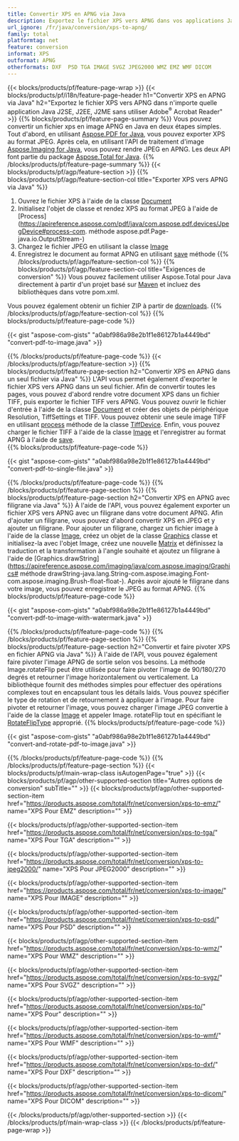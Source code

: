 ```yaml
---
title: Convertir XPS en APNG via Java
description: Exportez le fichier XPS vers APNG dans vos applications Java sans utiliser d'application tierce
url_ignore: /fr/java/conversion/xps-to-apng/
family: total
platformtag: net
feature: conversion
informat: XPS
outformat: APNG
otherformats: DXF  PSD TGA IMAGE SVGZ JPEG2000 WMZ EMZ WMF DICOM
---
```

{{< blocks/products/pf/feature-page-wrap >}}
{{< blocks/products/pf/i18n/feature-page-header h1="Convertir XPS en APNG via Java" h2="Exportez le fichier XPS vers APNG dans n'importe quelle application Java J2SE, J2EE, J2ME sans utiliser Adobe<sup>&reg;</sup> Acrobat Reader" >}}
{{% blocks/products/pf/feature-page-summary %}}
Vous pouvez convertir un fichier xps en image APNG en Java en deux étapes simples. Tout d'abord, en utilisant [Aspose.PDF for Java](https://products.aspose.com/pdf/java/), vous pouvez exporter XPS au format JPEG. Après cela, en utilisant l'API de traitement d'image [Aspose.Imaging for Java](https://products.aspose.com/imaging/java/), vous pouvez rendre JPEG en APNG. Les deux API font partie du package [Aspose.Total for Java](https://products.aspose.com/total/java/).
{{% /blocks/products/pf/feature-page-summary  %}}
{{< blocks/products/pf/agp/feature-section >}}
{{% blocks/products/pf/agp/feature-section-col title="Exporter XPS vers APNG via Java" %}}
1. Ouvrez le fichier XPS à l'aide de la classe [Document](https://apireference.aspose.com/pdf/java/com.aspose.pdf/Document)
2. Initialisez l'objet de classe et rendez XPS au format JPEG à l'aide de [Process](https://apireference.aspose.com/pdf/java/com.aspose.pdf.devices/JpegDevice#process-com. méthode aspose.pdf.Page-java.io.OutputStream-)
3. Chargez le fichier JPEG en utilisant la classe [Image](https://apireference.aspose.com/imaging/java/com.aspose.imaging/Image)
4. Enregistrez le document au format APNG en utilisant [save](https://apireference.aspose.com/imaging/java/com.aspose.imaging/Image#save-java.lang.String-com.aspose.imaging.ImageOptionsBase-) méthode
{{% /blocks/products/pf/agp/feature-section-col %}}
{{% blocks/products/pf/agp/feature-section-col title="Exigences de conversion" %}}
Vous pouvez facilement utiliser Aspose.Total pour Java directement à partir d'un projet basé sur [Maven](https://repository.aspose.com/webapp/#/artifacts/browse/tree/General/repo/com/aspose/aspose-total) et incluez des bibliothèques dans votre pom.xml.

Vous pouvez également obtenir un fichier ZIP à partir de [downloads](https://downloads.aspose.com/total/java).
{{% /blocks/products/pf/agp/feature-section-col %}}
{{% blocks/products/pf/feature-page-code %}}

{{< gist "aspose-com-gists" "a0abf986a98e2b1f1e86127b1a4449bd" "convert-pdf-to-image.java" >}}


{{% /blocks/products/pf/feature-page-code %}}
{{< /blocks/products/pf/agp/feature-section >}}
{{% blocks/products/pf/feature-page-section  h2="Convertir XPS en APNG dans un seul fichier via Java" %}}
L'API vous permet également d'exporter le fichier XPS vers APNG dans un seul fichier. Afin de convertir toutes les pages, vous pouvez d'abord rendre votre document XPS dans un fichier TIFF, puis exporter le fichier TIFF vers APNG. Vous pouvez ouvrir le fichier d'entrée à l'aide de la classe [Document](https://apireference.aspose.com/pdf/java/com.aspose.pdf/Document) et créer des objets de périphérique Resolution, TiffSettings et TIFF. Vous pouvez obtenir une seule image TIFF en utilisant [process](https://apireference.aspose.com/pdf/java/com.aspose.pdf.devices/TiffDevice#process-com.aspose.pdf.IDocument-int-int-java.io.OutputStream-) méthode de la classe [TiffDevice](https://apireference.aspose.com/pdf/java/com.aspose.pdf.devices/TiffDevice). Enfin, vous pouvez charger le fichier TIFF à l'aide de la classe [Image](https://apireference.aspose.com/imaging/java/com.aspose.imaging/Image) et l'enregistrer au format APNG à l'aide de [save](https://apireference.aspose.com/imaging/java/com.aspose.imaging/Image#save-java.lang.String-com.aspose.imaging.ImageOptionsBase-).  
{{% blocks/products/pf/feature-page-code %}}

{{< gist "aspose-com-gists" "a0abf986a98e2b1f1e86127b1a4449bd" "convert-pdf-to-single-file.java" >}}

{{% /blocks/products/pf/feature-page-code  %}}
{{% /blocks/products/pf/feature-page-section %}}
{{% blocks/products/pf/feature-page-section  h2="Convertir XPS en APNG avec filigrane via Java" %}}
À l'aide de l'API, vous pouvez également exporter un fichier XPS vers APNG avec un filigrane dans votre document APNG. Afin d'ajouter un filigrane, vous pouvez d'abord convertir XPS en JPEG et y ajouter un filigrane. Pour ajouter un filigrane, chargez un fichier image à l'aide de la classe [Image](https://apireference.aspose.com/imaging/java/com.aspose.imaging/Image), créez un objet de la classe [Graphics](https://apireference.aspose.com/imaging/java/com.aspose.imaging/Graphics) classe et initialisez-la avec l'objet Image, créez une nouvelle [Matrix](https://apireference.aspose.com/imaging/java/com.aspose.imaging/Matrix) et définissez la traduction et la transformation à l'angle souhaité et ajoutez un filigrane à l'aide de [Graphics.drawString](https://apireference.aspose.com/imaging/java/com.aspose.imaging/Graphics# méthode drawString-java.lang.String-com.aspose.imaging.Font-com.aspose.imaging.Brush-float-float-). Après avoir ajouté le filigrane dans votre image, vous pouvez enregistrer le JPEG au format APNG. 
{{% blocks/products/pf/feature-page-code %}}

{{< gist "aspose-com-gists" "a0abf986a98e2b1f1e86127b1a4449bd" "convert-pdf-to-image-with-watermark.java" >}}

{{% /blocks/products/pf/feature-page-code  %}}
{{% /blocks/products/pf/feature-page-section %}}
{{% blocks/products/pf/feature-page-section  h2="Convertir et faire pivoter XPS en fichier APNG via Java" %}}
À l'aide de l'API, vous pouvez également faire pivoter l'image APNG de sortie selon vos besoins. La méthode Image.rotateFlip peut être utilisée pour faire pivoter l'image de 90/180/270 degrés et retourner l'image horizontalement ou verticalement. La bibliothèque fournit des méthodes simples pour effectuer des opérations complexes tout en encapsulant tous les détails laids. Vous pouvez spécifier le type de rotation et de retournement à appliquer à l'image. Pour faire pivoter et retourner l'image, vous pouvez charger l'image JPEG convertie à l'aide de la classe [Image](https://apireference.aspose.com/imaging/java/com.aspose.imaging/Image) et appeler Image. rotateFlip tout en spécifiant le [RotateFlipType](https://apireference.aspose.com/imaging/java/com.aspose.imaging/RotateFlipType) approprié. 
{{% blocks/products/pf/feature-page-code %}}

{{< gist "aspose-com-gists" "a0abf986a98e2b1f1e86127b1a4449bd" "convert-and-rotate-pdf-to-image.java" >}}

{{% /blocks/products/pf/feature-page-code  %}}
{{% /blocks/products/pf/feature-page-section %}}
{{< blocks/products/pf/main-wrap-class isAutogenPage="true" >}}
{{< blocks/products/pf/agp/other-supported-section title="Autres options de conversion" subTitle="" >}}
{{< blocks/products/pf/agp/other-supported-section-item href="https://products.aspose.com/total/fr/net/conversion/xps-to-emz/" name="XPS Pour EMZ" description="" >}}

{{< blocks/products/pf/agp/other-supported-section-item href="https://products.aspose.com/total/fr/net/conversion/xps-to-tga/" name="XPS Pour TGA" description="" >}}

{{< blocks/products/pf/agp/other-supported-section-item href="https://products.aspose.com/total/fr/net/conversion/xps-to-jpeg2000/" name="XPS Pour JPEG2000" description="" >}}

{{< blocks/products/pf/agp/other-supported-section-item href="https://products.aspose.com/total/fr/net/conversion/xps-to-image/" name="XPS Pour IMAGE" description="" >}}

{{< blocks/products/pf/agp/other-supported-section-item href="https://products.aspose.com/total/fr/net/conversion/xps-to-psd/" name="XPS Pour PSD" description="" >}}

{{< blocks/products/pf/agp/other-supported-section-item href="https://products.aspose.com/total/fr/net/conversion/xps-to-wmz/" name="XPS Pour WMZ" description="" >}}

{{< blocks/products/pf/agp/other-supported-section-item href="https://products.aspose.com/total/fr/net/conversion/xps-to-svgz/" name="XPS Pour SVGZ" description="" >}}

{{< blocks/products/pf/agp/other-supported-section-item href="https://products.aspose.com/total/fr/net/conversion/xps-to/" name="XPS Pour" description="" >}}

{{< blocks/products/pf/agp/other-supported-section-item href="https://products.aspose.com/total/fr/net/conversion/xps-to-wmf/" name="XPS Pour WMF" description="" >}}

{{< blocks/products/pf/agp/other-supported-section-item href="https://products.aspose.com/total/fr/net/conversion/xps-to-dxf/" name="XPS Pour DXF" description="" >}}

{{< blocks/products/pf/agp/other-supported-section-item href="https://products.aspose.com/total/fr/net/conversion/xps-to-dicom/" name="XPS Pour DICOM" description="" >}}


{{< /blocks/products/pf/agp/other-supported-section >}}
{{< /blocks/products/pf/main-wrap-class >}}
{{< /blocks/products/pf/feature-page-wrap >}}